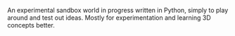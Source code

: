An experimental sandbox world in progress written in Python,
simply to play around and test out ideas. Mostly for 
experimentation and learning 3D concepts better.
